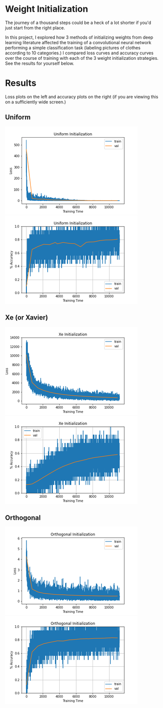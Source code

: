 # Weight Initialization
The journey of a thousand steps could be a heck of a lot shorter if you'd just start from the right place. 

In this project, I explored how 3 methods of initializing weights from deep learning literature affected the training of a convolutional neural network performing a simple classification task (labeling pictures of clothes according to 10 categories.) I compared loss curves and accuracy curves over the course of training with each of the 3 weight initialization strategies. See the results for yourself below.

# Results
Loss plots on the left and accuracy plots on the right (if you are viewing this on a sufficiently wide screen.)

## Uniform

![](https://github.com/themichaelmort/weight_initialization/blob/main/Uniform%20Initialization%20Loss.png)
![](https://github.com/themichaelmort/weight_initialization/blob/main/Uniform%20Initialization%20Accuracy.png)

## Xe (or Xavier)

![](https://github.com/themichaelmort/weight_initialization/blob/main/Xe%20Initialization%20Loss.png)
![](https://github.com/themichaelmort/weight_initialization/blob/main/Xe%20Initialization%20Accuracy.png)

## Orthogonal

![](https://github.com/themichaelmort/weight_initialization/blob/main/Orthogonal%20Initialization%20Loss.png)
![](https://github.com/themichaelmort/weight_initialization/blob/main/Orthogonal%20Initialization%20Accuracy.png)
